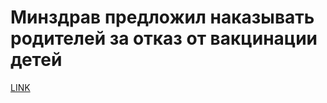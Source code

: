 # Минздрав предложил наказывать родителей за отказ от вакцинации детей



[LINK](https://varlamov.ru/2562347.html)